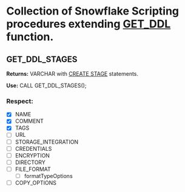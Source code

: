 # Collection of Snowflake Scripting procedures extending [GET_DDL](https://docs.snowflake.com/en/sql-reference/functions/get_ddl.html) function.


## GET_DDL_STAGES
**Returns:** VARCHAR with [CREATE STAGE](https://docs.snowflake.com/en/sql-reference/sql/create-stage.html) statements.

**Use:** CALL GET_DDL_STAGES();

### Respect:
- [x] NAME
- [x] COMMENT 
- [x] TAGS
- [ ] URL
- [ ] STORAGE_INTEGRATION
- [ ] CREDENTIALS
- [ ] ENCRYPTION
- [ ] DIRECTORY
- [ ] FILE_FORMAT
  - [ ] formatTypeOptions
- [ ] COPY_OPTIONS
